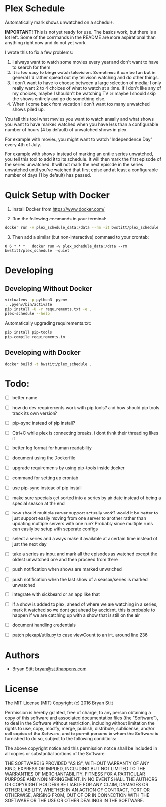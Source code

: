 # Plex Schedule

Automatically mark shows unwatched on a schedule.

**IMPORTANT!** This is not yet ready for use. The basics work, but there is a lot left. Some of the commands in the README are more aspirational than anything right now and do not yet work.

I wrote this to fix a few problems:

1. I always want to watch some movies every year and don't want to have to search for them
2. It is too easy to binge watch television. Sometimes it can be fun but in general I'd rather spread out my telivison watching and do other things.
3. I don't want to have to choose between a large selection of media; I only really want 2 to 4 choices of what to watch at a time. If I don't like any of my choices, maybe I shouldn't be watching TV or maybe I should skip the shows entirely and go do something else.
4. When I come back from vacation I don't want too many unwatched shows piled up.

You tell this tool what movies you want to watch anually and what shows you want to have marked watched when you have less than a configurable number of hours (4 by default) of unwatched shows in plex.

For example with movies, you might want to watch "Independence Day" every 4th of July.

For example with shows, instead of marking an entire series unwatched, you tell this tool to add it to its schedule. It will then mark the first episode of the series unwatched. It will not mark the next episode in the series unwatched until you've watched that first epise and at least a configurable number of days (1 by default) has passed.


# Quick Setup with Docker

1. Install Docker from https://www.docker.com/

2. Run the following commands in your terminal:
```bash
docker run -v plex_schedule_data:/data --rm -it bwstitt/plex_schedule
```

3. Then add a similar (but non-interactive) command to your crontab:
```
0 6 * * *   docker run -v plex_schedule_data:/data --rm bwstitt/plex_schedule --quiet
```


# Developing

## Developing Without Docker

```bash
virtualenv -p python3 .pyenv
. .pyenv/bin/activate
pip install -U -r requirements.txt -e .
plex-schedule --help
```

Automatically upgrading requirements.txt:

```bash
pip install pip-tools
pip-compile requirements.in
```

## Developing with Docker

```bash
docker build -t bwstitt/plex_schedule .
```


# Todo:

 * [ ] better name
 * [ ] how do dev requirements work with pip tools? and how should pip tools track its own version?
 * [ ] pip-sync instead of pip install?
 * [ ] Ctrl+C while plex is connecting breaks. i dont think their threading likes it
 * [ ] better log format for human readability
 * [ ] document using the Dockerfile
 * [ ] upgrade requirements by using pip-tools inside docker
 * [ ] command for setting up crontab
 * [ ] use pip-sync instead of pip install
 * [ ] make sure specials get sorted into a series by air date instead of being a special season at the end
 * [ ] how should multiple server support actually work? would it be better to just support easily moving from one server to another rather than updating multiple servers with one run? Probably since multiple runs can easily be setup with seperate configs
 * [ ] select a series and always make it available at a certain time instead of just the next day
 * [ ] take a series as input and mark all the episodes as watched except the oldest unwatched one and then proceed from there
 * [ ] push notification when shows are marked unwatched
 * [ ] push notification when the last show of a season/series is marked unwatched
 * [ ] integrate with sickbeard or an app like that
 * [ ] if a show is added to plex, ahead of where we are watching in a series, mark it watched so we dont get ahead by accident. this is probable to happen if we are catching up with a show that is still on the air
 * [ ] document handling credentials
 * [ ] patch plexapi/utils.py to case viewCount to an int. around line 236


# Authors

- Bryan Stitt <bryan@stitthappens.com>


# License

The MIT License (MIT)
Copyright (c) 2016 Bryan Stitt

Permission is hereby granted, free of charge, to any person obtaining a copy of this software and associated documentation files (the "Software"), to deal in the Software without restriction, including without limitation the rights to use, copy, modify, merge, publish, distribute, sublicense, and/or sell copies of the Software, and to permit persons to whom the Software is furnished to do so, subject to the following conditions:

The above copyright notice and this permission notice shall be included in all copies or substantial portions of the Software.

THE SOFTWARE IS PROVIDED "AS IS", WITHOUT WARRANTY OF ANY KIND, EXPRESS OR IMPLIED, INCLUDING BUT NOT LIMITED TO THE WARRANTIES OF MERCHANTABILITY, FITNESS FOR A PARTICULAR PURPOSE AND NONINFRINGEMENT. IN NO EVENT SHALL THE AUTHORS OR COPYRIGHT HOLDERS BE LIABLE FOR ANY CLAIM, DAMAGES OR OTHER LIABILITY, WHETHER IN AN ACTION OF CONTRACT, TORT OR OTHERWISE, ARISING FROM, OUT OF OR IN CONNECTION WITH THE SOFTWARE OR THE USE OR OTHER DEALINGS IN THE SOFTWARE.
